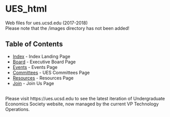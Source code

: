 # UES_html
 Web files for ues.ucsd.edu (2017-2018)
  <br /> 
 Please note that the /images directory has not been added!
<br />
## Table of Contents

* [Index](https://github.com/taylor-han/UES_html/blob/master/Screenshots/index.pdf/) - Index Landing Page
* [Board](https://github.com/taylor-han/UES_html/blob/master/Screenshots/board.pdf) - Executive Board Page
* [Events](https://github.com/taylor-han/UES_html/blob/master/Screenshots/events.pdf) - Events Page
* [Committees](https://github.com/taylor-han/UES_html/blob/master/Screenshots/committees.pdf) - UES Committees Page
* [Resources](https://github.com/taylor-han/UES_html/blob/master/Screenshots/resources.pdf) - Resources Page
* [Join](https://github.com/taylor-han/UES_html/blob/master/Screenshots/join.pdf) - Join Us Page
<br />
Please visit https://ues.ucsd.edu to see the latest iteration of Undergraduate Economics Society website, now managed by the current VP Technology Operations.
